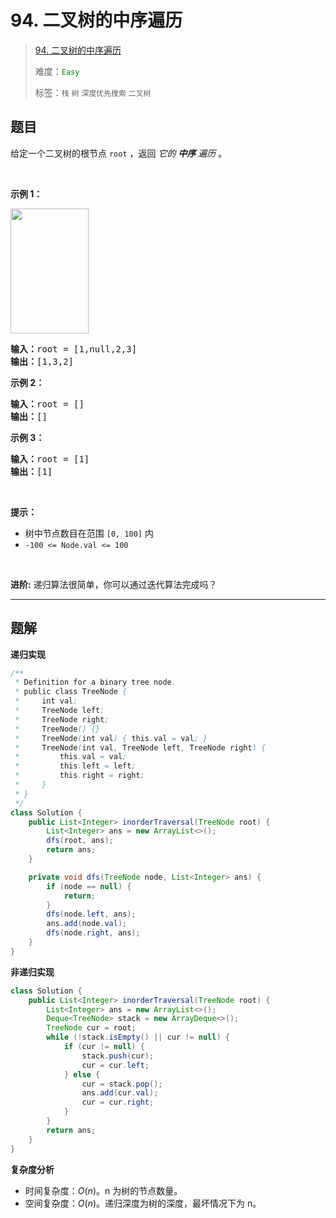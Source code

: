 # 94. 二叉树的中序遍历

> [94. 二叉树的中序遍历](https://leetcode.cn/problems/binary-tree-inorder-traversal/)
>
> 难度：<font color=green>`Easy`</font>
>
> 标签：`栈` `树` `深度优先搜索` `二叉树`

## 题目

<p>给定一个二叉树的根节点 <code>root</code> ，返回 <em>它的 <strong>中序</strong>&nbsp;遍历</em> 。</p>

<p>&nbsp;</p>

<p><strong>示例 1：</strong></p>
<img alt="" src="https://assets.leetcode.com/uploads/2020/09/15/inorder_1.jpg" style="height: 200px; width: 125px;" />
<pre>
<strong>输入：</strong>root = [1,null,2,3]
<strong>输出：</strong>[1,3,2]
</pre>

<p><strong>示例 2：</strong></p>

<pre>
<strong>输入：</strong>root = []
<strong>输出：</strong>[]
</pre>

<p><strong>示例 3：</strong></p>

<pre>
<strong>输入：</strong>root = [1]
<strong>输出：</strong>[1]
</pre>

<p>&nbsp;</p>

<p><strong>提示：</strong></p>

<ul>
	<li>树中节点数目在范围 <code>[0, 100]</code> 内</li>
	<li><code>-100 &lt;= Node.val &lt;= 100</code></li>
</ul>

<p>&nbsp;</p>

<p><strong>进阶:</strong>&nbsp;递归算法很简单，你可以通过迭代算法完成吗？</p>


--------------------

## 题解

**递归实现**

```java
/**
 * Definition for a binary tree node.
 * public class TreeNode {
 *     int val;
 *     TreeNode left;
 *     TreeNode right;
 *     TreeNode() {}
 *     TreeNode(int val) { this.val = val; }
 *     TreeNode(int val, TreeNode left, TreeNode right) {
 *         this.val = val;
 *         this.left = left;
 *         this.right = right;
 *     }
 * }
 */
class Solution {
    public List<Integer> inorderTraversal(TreeNode root) {
        List<Integer> ans = new ArrayList<>();
        dfs(root, ans);
        return ans;
    }

    private void dfs(TreeNode node, List<Integer> ans) {
        if (node == null) {
            return;
        }
        dfs(node.left, ans);
        ans.add(node.val);
        dfs(node.right, ans);
    }
}
```

**非递归实现**

```java
class Solution {
    public List<Integer> inorderTraversal(TreeNode root) {
        List<Integer> ans = new ArrayList<>();
        Deque<TreeNode> stack = new ArrayDeque<>();
        TreeNode cur = root;
        while (!stack.isEmpty() || cur != null) {
            if (cur != null) {
                stack.push(cur);
                cur = cur.left;
            } else {
                cur = stack.pop();
                ans.add(cur.val);
                cur = cur.right;
            }
        }
        return ans;
    }
}
```

**复杂度分析**

- 时间复杂度：$O(n)$。n 为树的节点数量。
- 空间复杂度：$O(n)$。递归深度为树的深度，最坏情况下为 n。
